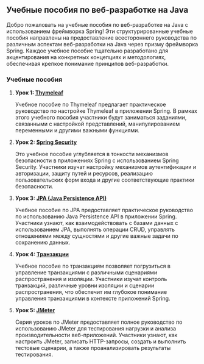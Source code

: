 ## Учебные пособия по веб-разработке на Java

Добро пожаловать на учебные пособия по веб-разработке на Java с использованием фреймворка Spring! Эти структурированные учебные пособия направлены на предоставление всестороннего руководства по различным аспектам веб-разработки на Java через призму фреймворка Spring. Каждое учебное пособие тщательно разработано для акцентирования на конкретных концепциях и методологиях, обеспечивая крепкое понимание принципов веб-разработки.

### Учебные пособия

1. **Урок 1: [Thymeleaf](docs/en/thymeleaf/lab-work.md)**

   Учебное пособие по Thymeleaf предлагает практическое руководство по настройке Thymeleaf в приложении Spring. В рамках этого учебного пособия участники будут заниматься заданиями, связанными с настройкой представлений, манипулированием переменными и другими важными функциями.


2. **Урок 2: [Spring Security](docs/en/springsecurity/lab-work.md)**

   Это учебное пособие углубляется в тонкости механизмов безопасности в приложениях Spring с использованием Spring Security. Участники изучат настройку механизмов аутентификации и авторизации, защиту путей и ресурсов, реализацию пользовательских форм входа и другие соответствующие практики безопасности.


3. **Урок 3: [JPA (Java Persistence API)](docs/en/jpa/lab-work.md)**

   Учебное пособие по JPA предоставляет практическое руководство по использованию Java Persistence API в приложении Spring. Участники узнают, как взаимодействовать с базами данных с использованием JPA, выполнять операции CRUD, управлять отношениями между сущностями и другие важные задачи по сохранению данных.


4. **Урок 4: [Транзакции](docs/en/transactions/lab-work.md)**

   Учебное пособие по транзакциям позволяет погрузиться в управление транзакциями с различными сценариями распространения и изоляции. Участники изучат контроль транзакций, различные уровни изоляции и сценарии распространения, что обеспечит им глубокое понимание управления транзакциями в контексте приложений Spring.

5. **Урок 5: [JMeter](docs/ru/jmeter/lab-work.md)**

   Серия уроков по JMeter предоставляет полное руководство по использованию JMeter для тестирования нагрузки и анализа производительности веб-приложений. Участники узнают, как настроить JMeter, записать HTTP-запросы, создать и выполнить тестовые сценарии, а также проанализировать результаты тестирования.
